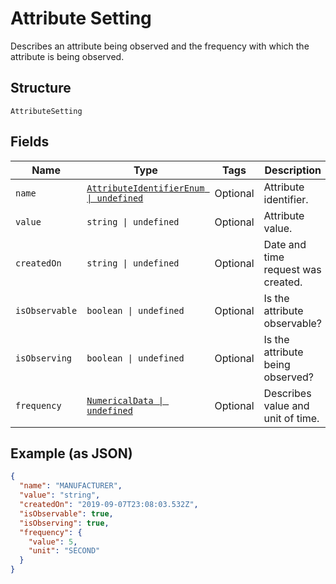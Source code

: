 
# Attribute Setting

Describes an attribute being observed and the frequency with which the attribute is being observed.

## Structure

`AttributeSetting`

## Fields

| Name | Type | Tags | Description |
|  --- | --- | --- | --- |
| `name` | [`AttributeIdentifierEnum \| undefined`](../../doc/models/attribute-identifier-enum.md) | Optional | Attribute identifier. |
| `value` | `string \| undefined` | Optional | Attribute value. |
| `createdOn` | `string \| undefined` | Optional | Date and time request was created. |
| `isObservable` | `boolean \| undefined` | Optional | Is the attribute observable? |
| `isObserving` | `boolean \| undefined` | Optional | Is the attribute being observed? |
| `frequency` | [`NumericalData \| undefined`](../../doc/models/numerical-data.md) | Optional | Describes value and unit of time. |

## Example (as JSON)

```json
{
  "name": "MANUFACTURER",
  "value": "string",
  "createdOn": "2019-09-07T23:08:03.532Z",
  "isObservable": true,
  "isObserving": true,
  "frequency": {
    "value": 5,
    "unit": "SECOND"
  }
}
```


